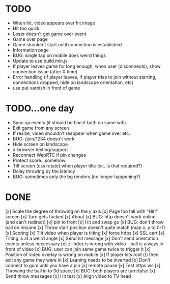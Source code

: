# TODO

- When hit, video appears over hit image
- Hit too quick
- Loser doesn't get game over event
- Game over page
- Game shouldn't start until connection is established
- Information page
- BUG: single tap on mobile does weird things
- Update to use build.min.js
- If player leaves game for long enough, when user (disconnects), show connection issue (after X time)
- Error handling (if player leaves, if player tries to join without starting, connections dropped, hide on landscape orientation, etc)
- use put varnish in front of game

# TODO...one day

- Sync up events (it should be fine if both on same wifi)
- Exit game from any screen
- If resize, video shouldn't reappear when game over etc.
- BUG: /join/1234 doesn't work
- Hide screen on landscape
- x-browser testing/support
- Reconnect WebRTC if pin changes
- Protect score...somehow
- Tilt screen (css rotate) when player tilts (or...is that required?)
- Delay throwing by the latency
- BUG: sometimes only the bg renders (no longer happening?)

# DONE

[x] Scale the degree of throwing on the y axis
[x] Page too tall with "Hit!" screen
[x] Turn gets fucked
[x] About 
[x] BUG: http doesn't work online (and can't redirect)
[x] pin to front
[x] Hit and swap go
[x] BUG: don't throw ball on resume
[x] Throw start position doesn't quite match (map x, y to 0-1)
[x] Scoring
[x] Tilt video when player is tilting
[x] force https
[x] SSL cert
[x] Tilting is at a weird angle
[x] Send hit message
[x] Don't send orientation events unless neccessary
[x] z-index is wrong with video - ball is always in front of video
[x] BUG: user can join same game twice to trigger it
[x] Position of video overlay is wrong on mobile
[x] If player hits root (/) then exit any game they were in
[x] Leaning needs to be inverted
[x] Don't connect to gum until you have a pin
[x] remote pause
[x] Test https ws
[x] Throwing the ball in to 3d space
[x] BUG: both players are turn:false
[x] Send throw messages
[x] Hit test
[x] Align video to TV head
